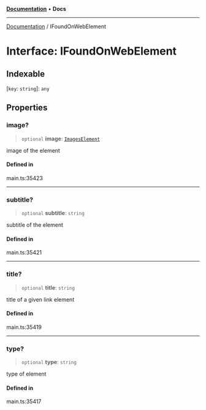 [**Documentation**](../README.md) • **Docs**

***

[Documentation](../globals.md) / IFoundOnWebElement

# Interface: IFoundOnWebElement

## Indexable

 \[`key`: `string`\]: `any`

## Properties

### image?

> `optional` **image**: [`ImagesElement`](../classes/ImagesElement.md)

image of the element

#### Defined in

main.ts:35423

***

### subtitle?

> `optional` **subtitle**: `string`

subtitle of the element

#### Defined in

main.ts:35421

***

### title?

> `optional` **title**: `string`

title of a given link element

#### Defined in

main.ts:35419

***

### type?

> `optional` **type**: `string`

type of element

#### Defined in

main.ts:35417
